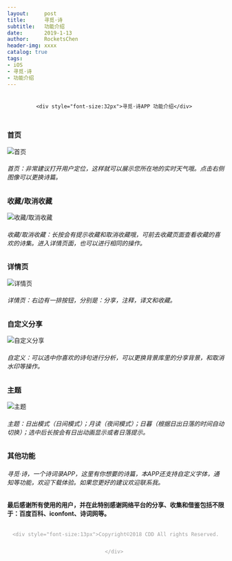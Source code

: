 ```yaml
---
layout:     post
title:      寻觅·诗
subtitle:   功能介绍
date:       2019-1-13
author:     RocketsChen
header-img: xxxx
catalog: true
tags:
- iOS
- 寻觅·诗
- 功能介绍
---
```


<div style="height: 60px; text-align: center; line-height: 60px ;color:#00000">

    <div style="font-size:32px">寻觅·诗APP 功能介绍</div> 
    
    
</div>

### 首页
![首页](https://ws3.sinaimg.cn/large/006tNc79gy1fz5cnfhw4hj30u01hcx56.jpg)
###### 首页：非常建议打开用户定位，这样就可以展示您所在地的实时天气哦。点击右侧图像可以更换诗篇。

### 收藏/取消收藏
![收藏/取消收藏](https://ws2.sinaimg.cn/large/006tNc79gy1fz5cnsxalrj30u01hchc0.jpg)

###### 收藏/取消收藏：长按会有提示收藏和取消收藏哦，可前去收藏页面查看收藏的喜欢的诗集。进入详情页面，也可以进行相同的操作。

### 详情页
![详情页](https://ws1.sinaimg.cn/large/006tNc79gy1fz5co6hgbtj30u01hc1kx.jpg)

###### 详情页：右边有一排按钮，分别是：分享，注释，译文和收藏。

### 自定义分享
![自定义分享](https://ws2.sinaimg.cn/large/006tNc79gy1fz5cok94loj30u01hcx64.jpg)

###### 自定义：可以选中你喜欢的诗句进行分析，可以更换背景库里的分享背景，和取消水印等操作。

### 主题
![主题](https://ws4.sinaimg.cn/large/006tNc79gy1fz5cpzp5i9j30u01hc13j.jpg)

###### 主题：日出模式（日间模式）；月读（夜间模式）；日暮（根据日出日落的时间自动切换）；选中后长按会有日出动画显示或者日落提示。

### 其他功能

###### 寻觅·诗，一个诗词录APP，这里有你想要的诗篇，本APP还支持自定义字体，通知等功能，欢迎下载体验。如果您更好的建议欢迎联系我。

#### 最后感谢所有使用的用户，并在此特别感谢网络平台的分享、收集和借鉴包括不限于：百度百科、iconfont、诗词网等。

<div style="height: 40px; text-align: center; line-height: 40px ;color:#9E9E9E">
    
    <div style="font-size:13px">Copyright©️2018 CDD All rights Reserved.</div> 
    
</div>

